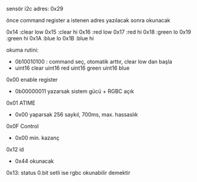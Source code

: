 sensör i2c adres: 0x29

önce command register a istenen adres yazılacak
sonra okunacak

0x14 :clear low
0x15 :clear hi
0x16 :red low
0x17 :red hi
0x18 :green lo
0x19 :green hi
0x1A :blue lo
0x1B :blue hi



okuma rutini:
- 0b10010100  : command seç, otomatik arttır, clear low dan başla
- uint16 clear
  uint16 red
  uint16 green
  uint16 blue


0x00 enable register
- 0b00000011 yazarsak sistem gücü + RGBC açık

0x01 ATIME 
- 0x00 yaparsak 256 saykıl, 700ms, max. hassaslık

0x0F Control
- 0x00 min. kazanç

0x12 id
- 0x44 okunacak

0x13: status
0.bit setli ise rgbc okunabilir demektir

